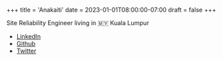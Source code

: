 +++
title = 'Anakaiti'
date = 2023-01-01T08:00:00-07:00
draft = false
+++

Site Reliability Engineer living in 🇲🇾 Kuala Lumpur

- [LinkedIn](https://www.linkedin.com/in/mohdyahyahrln/)
- [Github](https://github.com/anakaiti)
- [Twitter](https://twitter.com/anakaiti)
